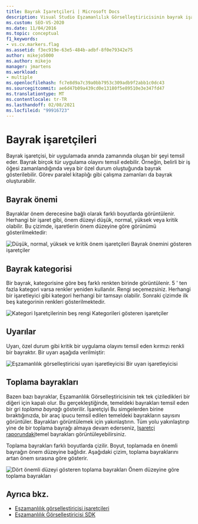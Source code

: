 ```yaml
---
title: Bayrak Işaretçileri | Microsoft Docs
description: Visual Studio Eşzamanlılık Görselleştiricisinin bayrak işaretçileri hakkında bilgi edinin. Bayrak işaretçisi, bir uygulamada anında zamanında oluşan bir şeyi temsil eder.
ms.custom: SEO-VS-2020
ms.date: 11/04/2016
ms.topic: conceptual
f1_keywords:
- vs.cv.markers.flag
ms.assetid: f3ec919e-63e5-484b-adbf-8f0e79342e75
author: mikejo5000
ms.author: mikejo
manager: jmartens
ms.workload:
- multiple
ms.openlocfilehash: fc7e8d9a7c39a0bb7953c309adb9f2abb1c0dc43
ms.sourcegitcommit: ae6d47b09a439cd0e13180f5e89510e3e347fd47
ms.translationtype: MT
ms.contentlocale: tr-TR
ms.lasthandoff: 02/08/2021
ms.locfileid: "99916723"
---
```

# <a name="flag-markers"></a>Bayrak işaretçileri
Bayrak işaretçisi, bir uygulamada anında zamanında oluşan bir şeyi temsil eder. Bayrak birçok tür uygulama olayını temsil edebilir. Örneğin, belirli bir iş öğesi zamanlandığında veya bir özel durum oluştuğunda bayrak gösterilebilir. Görev paralel kitaplığı gibi çalışma zamanları da bayrak oluşturabilir.

## <a name="flag-importance"></a>Bayrak önemi
 Bayraklar önem derecesine bağlı olarak farklı boyutlarda görüntülenir. Herhangi bir işaret gibi, önem düzeyi düşük, normal, yüksek veya kritik olabilir.  Bu çizimde, işaretlerin önem düzeyine göre görünümü gösterilmektedir:

 ![Düşük, normal, yüksek ve kritik önem işaretçileri](../profiling/media/cvmarkerimportance.png "Cvmarkerönem derecesi") Bayrak önemini gösteren işaretçiler

## <a name="flag-category"></a>Bayrak kategorisi
 Bir bayrak, kategorisine göre beş farklı renkten birinde görüntülenir. 5 ' ten fazla kategori varsa renkler yeniden kullanılır. Rengi seçemezsiniz. Herhangi bir işaretleyici gibi kategori herhangi bir tamsayı olabilir. Sonraki çizimde ilk beş kategorinin renkleri gösterilmektedir.

 ![Kategori Işaretçilerinin beş rengi](../profiling/media/cvmarkercategory.png "CVMarkerCategory") Kategorileri gösteren işaretçiler

## <a name="alerts"></a>Uyarılar
 Uyarı, özel durum gibi kritik bir uygulama olayını temsil eden kırmızı renkli bir bayraktır.  Bir uyarı aşağıda verilmiştir:

 ![Eşzamanlılık görselleştiricisi uyarı işaretleyicisi](../profiling/media/cvmarkeralert.png "CVMarkerAlert") Bir uyarı işaretleyicisi

## <a name="aggregation-flags"></a>Toplama bayrakları
 Bazen bazı bayraklar, Eşzamanlılık Görselleştiricisinin tek tek çiziledikleri bir diğeri için kapalı olur. Bu gerçekleştiğinde, temeldeki bayrakları temsil eden bir gri *toplama bayrağı* gösterilir. İşaretçiyi Bu simgelerden birine bıraktığınızda, bir araç ipucu temsil edilen temeldeki bayrakların sayısını görüntüler. Bayrakları görüntülemek için yakınlaştırın. Tüm yolu yakınlaştırıp yine de bir toplama bayrağı almaya devam ederseniz, [Işaretçi raporundaki](../profiling/markers-report.md)temel bayrakları görüntüleyebilirsiniz.

 Toplama bayrakları farklı boyutlarda çizilir. Boyut, toplamada en önemli bayrağın önem düzeyine bağlıdır. Aşağıdaki çizim, toplama bayraklarını artan önem sırasına göre gösterir.

 ![Dört önemli düzeyi gösteren toplama bayrakları](../profiling/media/cvmarkeraggregate.png "CVMarkerAggregate") Önem düzeyine göre toplama bayrakları

## <a name="see-also"></a>Ayrıca bkz.
- [Eşzamanlılık görselleştiricisi işaretçileri](../profiling/concurrency-visualizer-markers.md)
- [Eşzamanlılık Görselleştiricisi SDK](../profiling/concurrency-visualizer-sdk.md)